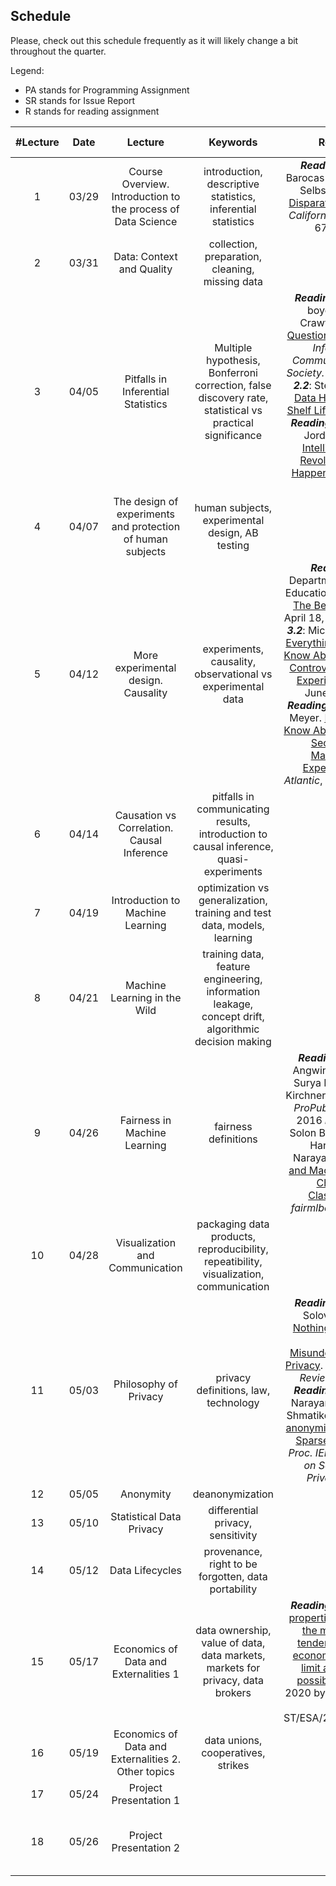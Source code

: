## Schedule

Please, check out this schedule frequently as it will likely change a bit throughout the quarter.

Legend:

- PA stands for Programming Assignment
- SR stands for Issue Report
- R stands for reading assignment


| #Lecture | Date  |                           Lecture                            |                           Keywords                           |                           Readings                           |              Important Dates              |
| :------: | :---: | :----------------------------------------------------------: | :----------------------------------------------------------: | :----------------------------------------------------------: | :---------------------------------------: |
|    1     | 03/29 | Course Overview. Introduction to the process of Data Science | introduction, descriptive statistics, inferential statistics | ***Reading 1***: Solon Barocas and Andrew D. Selbst. [Big Data's Disparate Impact](https://papers.ssrn.com/sol3/papers.cfm?abstract_id=2477899). 104 *California Law Review* 671, 2016. |   *IP Proposal assigned* *SR assigned*    |
|    2     | 03/31 |                  Data: Context and Quality                   |       collection, preparation, cleaning, missing data        |                                                              |                                           |
|    3     | 04/05 |              Pitfalls in Inferential Statistics              | Multiple hypothesis, Bonferroni correction, false discovery rate, statistical vs practical significance | ***Reading 2.1***: danah boyd and Kate Crawford. [Critical Questions for Big Data](https://www.microsoft.com/en-us/research/wp-content/uploads/2012/05/CriticalQuestionsForBigDataICS.pdf). *Information, Communication, and Society.* 2012 ***Reading 2.2***: Stephen Stigler. [Data Have a Limited Shelf Life](https://hdsr.mitpress.mit.edu/pub/iu26pfw1). *HDSR* 2019. ***Reading 2.3***: Michael Jordan [Artificial Intelligence: The Revolution Hasn't Happened Yet](https://hdsr.mitpress.mit.edu/pub/wot7mkc1). *HDSR* 2019. | *PA1 assigned* *IP Proposal due* *R1 due* |
|    4     | 04/07 |  The design of experiments and protection of human subjects  |       human subjects, experimental design, AB testing        |                                                              |                                           |
|    5     | 04/12 |             More experimental design. Causality              |  experiments, causality, observational vs experimental data  | ***Reading 3.1***: Department of Health, Education, and Welfare. [The Belmont Report](https://www.hhs.gov/ohrp/sites/default/files/the-belmont-report-508c_FINAL.pdf). April 18, 1979. ***Reading 3.2***: Michelle N. Meyer. [Everything You Need to Know About Facebook's Controversial Emotion Experiment](https://www.wired.com/2014/06/everything-you-need-to-know-about-facebooks-manipulative-experiment/). *Wired*, June 30, 2014. ***Reading 3.3***: Robinson Meyer. [Everything We Know About Facebook's Secret Mood Manipulation Experiment](https://www.theatlantic.com/technology/archive/2014/06/everything-we-know-about-facebooks-secret-mood-manipulation-experiment/373648/). *The Atlantic*, June 28, 2014. |                 *R2 due*                  |
|    6     | 04/14 |          Causation vs Correlation. Causal Inference          | pitfalls in communicating results, introduction to causal inference, quasi-experiments |                                                              |                                           |
|    7     | 04/19 |               Introduction to Machine Learning               | optimization vs generalization, training and test data, models, learning |                                                              |            *PA1 due* *R3 due*             |
|    8     | 04/21 |                 Machine Learning in the Wild                 | training data, feature engineering, information leakage, concept drift, algorithmic decision making |                                                              |              *PA2 assigned*               |
|    9     | 04/26 |                 Fairness in Machine Learning                 |                     fairness definitions                     | ***Reading 4.1***: Julia Angwin, Jeff Larson, Surya Mattu, Lauren Kirchner. [Machine Bias](https://www.propublica.org/article/machine-bias-risk-assessments-in-criminal-sentencing). *ProPublica*, May 23, 2016 ***Reading 4.2***: Solon Barocas, Moritz Hardt, Arvind Narayanan. [Fairness and Machine Learning Chapter 2: Classification](https://fairmlbook.org/pdf/classification.pdf). *fairmlbook.org*, 2019 |                                           |
|    10    | 04/28 |               Visualization and Communication                | packaging data products, reproducibility, repeatibility, visualization, communication |                                                              |              *PA3 assigned*               |
|    11    | 05/03 |                    Philosophy of Privacy                     |             privacy definitions, law, technology             | ***Reading 5.1***: Daniel Solove. ['I've Got Nothing to Hide' and Other Misunderstandings of Privacy](https://papers.ssrn.com/sol3/papers.cfm?abstract_id=998565). *San Diego Law Review* 44, 2007. ***Reading 5.2***: Arvind Narayanan and Vitaly Shmatikov. [Robust De-anonymization of Large Sparse Datasets](https://www.cs.utexas.edu/~shmat/shmat_oak08netflix.pdf). In *Proc. IEEE Symposium on Security and Privacy*, 2008. |                 *R4 due*                  |
|    12    | 05/05 |                          Anonymity                           |                       deanonymization                        |                                                              |                 *PA2 due*                 |
|    13    | 05/10 |                   Statistical Data Privacy                   |              differential privacy, sensitivity               |                                                              |                 *R5 due*                  |
|    14    | 05/12 |                       Data Lifecycles                        |     provenance, right to be forgotten, data portability      |                                                              |         *PA4 assigned* *PA3 due*          |
|    15    | 05/17 |            Economics of Data and Externalities 1             | data ownership, value of data, data markets, markets for privacy, data brokers | ***Reading 6:*** [Economic properties of data and the monopolistic tendencies of data economy: policies to limit an Orwellian possibility](https://www.un.org/development/desa/publications/working-paper/wp164). 17 May 2020 by Hoi Wai Jackie Cheng ST/ESA/2020/DWP/164 |                                           |
|    16    | 05/19 |     Economics of Data and Externalities 2. Other topics      |              data unions, cooperatives, strikes              |                                                              |                 *IP due*                  |
|    17    | 05/24 |                    Project Presentation 1                    |                                                              |                                                              |            *PA4 due* *R6 due*             |
|    18    | 05/26 |                    Project Presentation 2                    |                                                              |                                                              | *SR due* *PA Quiz (24 hour window opens)* |
